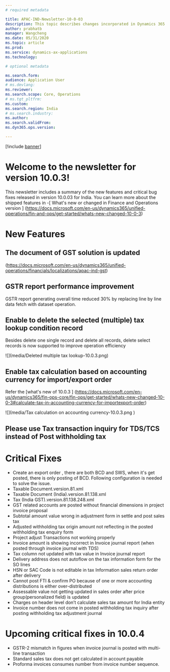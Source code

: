 ```yaml
---
# required metadata

title: APAC-IND-Newsletter-10-0-03
description: This topic describes changes incorporated in Dynamics 365 Application version 10-0-03
author: prabhatb
manager: Wangcheng
ms.date: 05/31/2020
ms.topic: article
ms.prod: 
ms.service: dynamics-ax-applications
ms.technology: 

# optional metadata

ms.search.form: 
audience: Application User
# ms.devlang: 
ms.reviewer: 
ms.search.scope: Core, Operations
# ms.tgt_pltfrm: 
ms.custom: 
ms.search.region: India
# ms.search.industry: 
ms.author: 
ms.search.validFrom: 
ms.dyn365.ops.version: 

---
```

[!include [banner](../includes/banner.md)]

# Welcome to the newsletter for version 10.0.3! 

This newsletter includes a summary of the new features and critical bug fixes released in version 10.0.03 for India.
You can learn more about the shipped features in 
-[ What's new or changed in Finance and Operations version ] (https://docs.microsoft.com/en-us/dynamics365/unified-operations/fin-and-ops/get-started/whats-new-changed-10-0-3)

# New Features
## The document of GST solution is updated 
(https://docs.microsoft.com/en-us/dynamics365/unified-operations/financials/localizations/apac-ind-gst)

## GSTR report performance improvement
GSTR report generating overall time reduced 30%  by replacing line by line data fetch with dataset operation.
 
## Enable to delete the selected (multiple) tax lookup condition record
Besides delete one single record and delete all records, delete select records is now supported to improve operation efficiency

![](media/Deleted multiple tax lookup-10.0.3.png)

## Enable tax calculation based on accounting currency for import/export order
Refer the [what's new of 10.0.3 ] (https://docs.microsoft.com/en-us/dynamics365/fin-ops-core/fin-ops/get-started/whats-new-changed-10-0-3#calculate-tax-in-accounting-currency-for-importexport-order)

![](media/Tax calculation on accounting currency-10.0.3.png	)

## Please use Tax transaction inquiry for TDS/TCS instead of Post withholding tax

# Critical Fixes 

- Create an export order , there are both BCD and SWS, when it's get posted, there is only posting of BCD. 
  Following configuration is needed to solve the issue.
-	Taxable Document.version.81.xml
-	Taxable Document (India).version.81.138.xml
-	Tax (India GST).version.81.138.248.xml
-	GST related accounts are posted without financial dimensions in project invoice proposal
-	Subtotal amount value wrong in adjustment form in settle and post sales tax
-	Adjusted withholding tax origin amount not reflecting in the posted withholding tax enquiry form
-	Project adjust Transactions not working properly 
-	Invoice amount is showing incorrect in Invoice journal report (when posted through invoice journal with TDS)
-	Tax column not updated with tax value in Invoice journal report
-	Delivery address does not autoflow on the tax information form for the SO lines
-	HSN or SAC Code is not editable in tax Information sales return order after delivery 
- Cannot post FTI & confirm PO because of one or more accounting distributions is either over-distributed
-	Assessable value not getting updated in sales order after price group(personalized field) is updated
-	Charges on header level don’t calculate sales tax amount for India entity
-	Invoice number does not come in posted withholding tax inquiry after posting withholding tax adjustment journal


# Upcoming critical fixes in 10.0.4 

- GSTR-2 mismatch in figures when invoice journal is posted with multi-line transaction 
-	Standard sales tax does not get calculated in account payable
-	Proforma invoices consumes number from invoice number sequence. 
